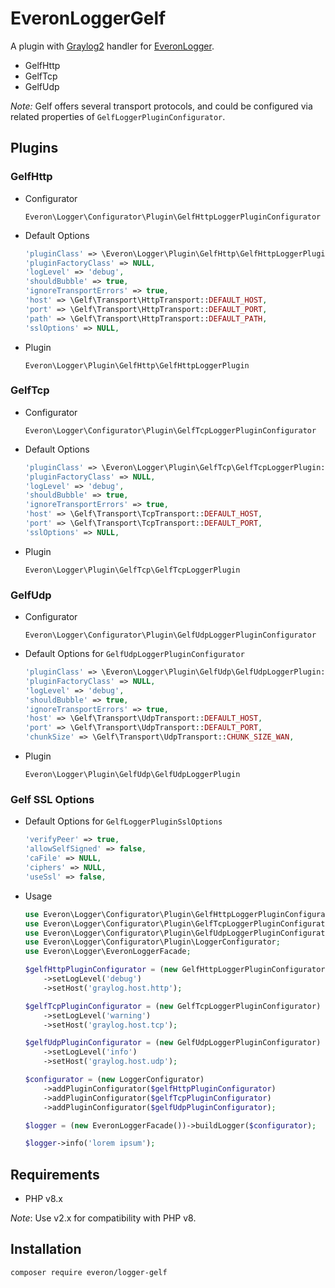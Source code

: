 # EveronLoggerGelf

A plugin with [Graylog2](https://github.com/bzikarsky/gelf-php) handler for [EveronLogger](https://github.com/oliwierptak/everon-logger).

- GelfHttp
- GelfTcp
- GelfUdp
 
_Note:_ Gelf offers several transport protocols, and could be configured via related properties of `GelfLoggerPluginConfigurator`.

## Plugins

### GelfHttp
    
- Configurator

    `Everon\Logger\Configurator\Plugin\GelfHttpLoggerPluginConfigurator`
 
- Default Options

    ```php
    'pluginClass' => \Everon\Logger\Plugin\GelfHttp\GelfHttpLoggerPlugin::class,
    'pluginFactoryClass' => NULL,
    'logLevel' => 'debug',
    'shouldBubble' => true,
    'ignoreTransportErrors' => true,
    'host' => \Gelf\Transport\HttpTransport::DEFAULT_HOST,
    'port' => \Gelf\Transport\HttpTransport::DEFAULT_PORT,
    'path' => \Gelf\Transport\HttpTransport::DEFAULT_PATH,
    'sslOptions' => NULL,
    ```
  
- Plugin

  `Everon\Logger\Plugin\GelfHttp\GelfHttpLoggerPlugin`
  

### GelfTcp
    
- Configurator

    `Everon\Logger\Configurator\Plugin\GelfTcpLoggerPluginConfigurator`
   
- Default Options

    ```php
    'pluginClass' => \Everon\Logger\Plugin\GelfTcp\GelfTcpLoggerPlugin::class,
    'pluginFactoryClass' => NULL,
    'logLevel' => 'debug',
    'shouldBubble' => true,
    'ignoreTransportErrors' => true,
    'host' => \Gelf\Transport\TcpTransport::DEFAULT_HOST,
    'port' => \Gelf\Transport\TcpTransport::DEFAULT_PORT,
    'sslOptions' => NULL,
    ```
  
- Plugin

  `Everon\Logger\Plugin\GelfTcp\GelfTcpLoggerPlugin`

  
### GelfUdp
    
- Configurator

    `Everon\Logger\Configurator\Plugin\GelfUdpLoggerPluginConfigurator`
 
- Default Options for `GelfUdpLoggerPluginConfigurator`

    ```php
    'pluginClass' => \Everon\Logger\Plugin\GelfUdp\GelfUdpLoggerPlugin::class,
    'pluginFactoryClass' => NULL,
    'logLevel' => 'debug',
    'shouldBubble' => true,
    'ignoreTransportErrors' => true,
    'host' => \Gelf\Transport\UdpTransport::DEFAULT_HOST,
    'port' => \Gelf\Transport\UdpTransport::DEFAULT_PORT,
    'chunkSize' => \Gelf\Transport\UdpTransport::CHUNK_SIZE_WAN,
    ```
  
- Plugin

  `Everon\Logger\Plugin\GelfUdp\GelfUdpLoggerPlugin`
  
  
### Gelf SSL Options
- Default Options for `GelfLoggerPluginSslOptions`

    ```php
    'verifyPeer' => true,
    'allowSelfSigned' => false,
    'caFile' => NULL,
    'ciphers' => NULL,
    'useSsl' => false,
    ```

- Usage

    ```php
    use Everon\Logger\Configurator\Plugin\GelfHttpLoggerPluginConfigurator;
    use Everon\Logger\Configurator\Plugin\GelfTcpLoggerPluginConfigurator;
    use Everon\Logger\Configurator\Plugin\GelfUdpLoggerPluginConfigurator;
    use Everon\Logger\Configurator\Plugin\LoggerConfigurator;
    use Everon\Logger\EveronLoggerFacade;
  
    $gelfHttpPluginConfigurator = (new GelfHttpLoggerPluginConfigurator)
        ->setLogLevel('debug')
        ->setHost('graylog.host.http');
  
    $gelfTcpPluginConfigurator = (new GelfTcpLoggerPluginConfigurator)
        ->setLogLevel('warning')
        ->setHost('graylog.host.tcp');
  
    $gelfUdpPluginConfigurator = (new GelfUdpLoggerPluginConfigurator)
        ->setLogLevel('info')
        ->setHost('graylog.host.udp');
    
    $configurator = (new LoggerConfigurator)
        ->addPluginConfigurator($gelfHttpPluginConfigurator)
        ->addPluginConfigurator($gelfTcpPluginConfigurator)
        ->addPluginConfigurator($gelfUdpPluginConfigurator);
    
    $logger = (new EveronLoggerFacade())->buildLogger($configurator);
    
    $logger->info('lorem ipsum');
    ```

## Requirements

- PHP v8.x

_Note_: Use v2.x for compatibility with PHP v8.

## Installation

```
composer require everon/logger-gelf
```
